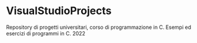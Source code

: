 # VisualStudioProjects

Repository di progetti universitari, corso di programmazione in C.
Esempi ed esercizi di programmi in C.
2022
